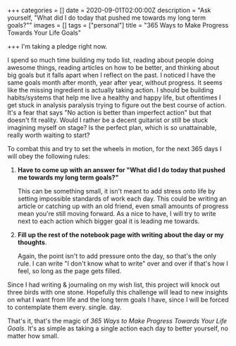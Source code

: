 +++
categories = []
date = 2020-09-01T02:00:00Z
description = "Ask yourself, \"What did I do today that pushed me towards my long term goals?\""
images = []
tags = ["personal"]
title = "365 Ways to Make Progress Towards Your Life Goals"

+++
I'm taking a pledge right now. 

I spend so much time building my todo list, reading about people doing awesome things, reading articles on how to be better, and thinking about big goals but it falls apart when I reflect on the past. I noticed I have the same goals month after month, year after year, without progress. It seems like the missing ingredient is actually taking action. I should be building habits/systems that help me live a healthy and happy life, but oftentimes I get stuck in analysis paralysis trying to figure out the best course of action. It's a fear that says "No action is better than imperfect action" but that doesn't fit reality. Would I rather be a decent guitarist or still be stuck imagining myself on stage? Is the perfect plan, which is so unattainable, really worth waiting to start?

To combat this and try to set the wheels in motion, for the next 365 days I will obey the following rules:

1. **Have to come up with an answer for "What did I do today that pushed me towards my long term goals?"**

   This can be something small, it isn't meant to add stress onto life by setting impossible standards of work each day. This could be writing an article or catching up with an old friend, even small amounts of progress mean you're still moving forward. As a nice to have, I will try to write next to each action which bigger goal it is leading me towards.
2. **Fill up the rest of the notebook page with writing about the day or my thoughts**.

   Again, the point isn't to add pressure onto the day, so that's the only rule. I can write "I don't know what to write" over and over if that's how I feel, so long as the page gets filled. 

Since I had writing & journaling on my wish list, this project will knock out three birds with one stone. Hopefully this challenge will lead to new insights on what I want from life and the long term goals I have, since I will be forced to contemplate them every. single. day.

That's it, that's the magic of _365 Ways to Make Progress Towards Your Life Goals._ It's as simple as taking a single action each day to better yourself, no matter how small.